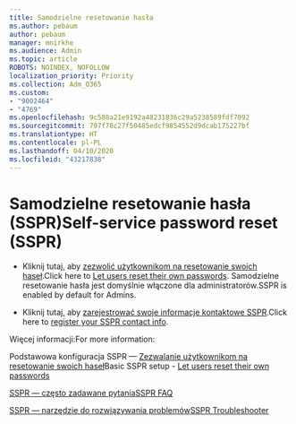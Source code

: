 ```yaml
---
title: Samodzielne resetowanie hasła
ms.author: pebaum
author: pebaum
manager: mnirkhe
ms.audience: Admin
ms.topic: article
ROBOTS: NOINDEX, NOFOLLOW
localization_priority: Priority
ms.collection: Adm_O365
ms.custom:
- "9002464"
- "4769"
ms.openlocfilehash: 9c588a21e9192a48231836c29a5238589fdf7092
ms.sourcegitcommit: 797f78c27f50485edcf9854552d9dcab175227bf
ms.translationtype: HT
ms.contentlocale: pl-PL
ms.lasthandoff: 04/10/2020
ms.locfileid: "43217838"
---
```

# <a name="self-service-password-reset-sspr"></a><span data-ttu-id="49361-102">Samodzielne resetowanie hasła (SSPR)</span><span class="sxs-lookup"><span data-stu-id="49361-102">Self-service password reset (SSPR)</span></span>

- <span data-ttu-id="49361-103">Kliknij tutaj, aby [zezwolić użytkownikom na resetowanie swoich haseł](https://admin.microsoft.com/Adminportal/Home#/featureexplorer/security/Sspr).</span><span class="sxs-lookup"><span data-stu-id="49361-103">Click here to [Let users reset their own passwords](https://admin.microsoft.com/Adminportal/Home#/featureexplorer/security/Sspr).</span></span>  <span data-ttu-id="49361-104">Samodzielne resetowanie hasła jest domyślnie włączone dla administratorów.</span><span class="sxs-lookup"><span data-stu-id="49361-104">SSPR is enabled by default for Admins.</span></span>

- <span data-ttu-id="49361-105">Kliknij tutaj, aby [zarejestrować swoje informacje kontaktowe SSPR](https://go.microsoft.com/fwlink/?linkid=849451).</span><span class="sxs-lookup"><span data-stu-id="49361-105">Click here to [register your SSPR contact info](https://go.microsoft.com/fwlink/?linkid=849451).</span></span>

<span data-ttu-id="49361-106">Więcej informacji:</span><span class="sxs-lookup"><span data-stu-id="49361-106">For more information:</span></span>

<span data-ttu-id="49361-107">Podstawowa konfiguracja SSPR — [Zezwalanie użytkownikom na resetowanie swoich haseł](https://docs.microsoft.com/microsoft-365/admin/add-users/let-users-reset-passwords?view=o365-worldwide)</span><span class="sxs-lookup"><span data-stu-id="49361-107">Basic SSPR setup - [Let users reset their own passwords](https://docs.microsoft.com/microsoft-365/admin/add-users/let-users-reset-passwords?view=o365-worldwide)</span></span>

[<span data-ttu-id="49361-108">SSPR — często zadawane pytania</span><span class="sxs-lookup"><span data-stu-id="49361-108">SSPR FAQ</span></span>](https://docs.microsoft.com/azure/active-directory/authentication/active-directory-passwords-faq)

[<span data-ttu-id="49361-109">SSPR — narzędzie do rozwiązywania problemów</span><span class="sxs-lookup"><span data-stu-id="49361-109">SSPR Troubleshooter</span></span>](https://docs.microsoft.com/azure/active-directory/authentication/active-directory-passwords-troubleshoot)
